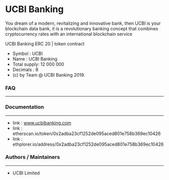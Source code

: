 # UCBI Banking

You dream of a modern, revitalizing and innovative bank, then UCBI is your blockchain data bank, it is a revolutionary banking concept that combines cryptocurrency rates with an international blockchain service

UCBI Banking ERC 20 | token contract

- Symbol      : UCBI
- Name        : UCBI Banking
- Total supply: 12 000 000
- Decimals    : 8
- (c) by Team @ UCBI Banking 2019.


### FAQ
---

### Documentation
---

- link : www.ucbibanking.com
- link : etherscan.io/token/0x2adba23cf1252de095aced801e758b369ec10426
- link : ethplorer.io/address/0x2adba23cf1252de095aced801e758b369ec10426


### Authors / Maintainers
---

- UCBI Limited
